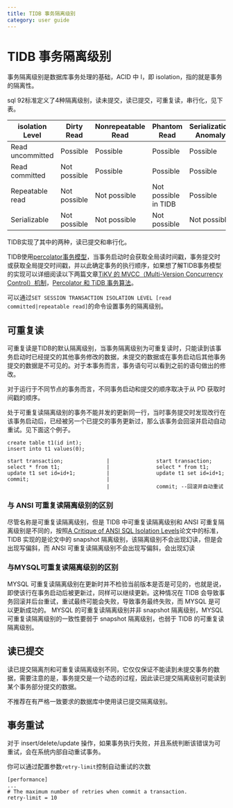 ```yaml
---
title: TIDB 事务隔离级别
category: user guide
---
```



# TIDB 事务隔离级别

事务隔离级别是数据库事务处理的基础，ACID 中 I，即 isolation，指的就是事务的隔离性。

sql 92标准定义了4种隔离级别，读未提交，读已提交，可重复读，串行化，见下表。

| isolation Level  | Dirty Read   | Nonrepeatable Read | Phantom Read          | Serialization Anomaly |
| ---------------- | ------------ | ------------------ | --------------------- | --------------------- |
| Read uncommitted | Possible     | Possible           | Possible              | Possible              |
| Read committed   | Not possible | Possible           | Possible              | Possible              |
| Repeatable read  | Not possible | Not possible       | Not possible in  TIDB | Possible              |
| Serializable     | Not possible | Not possible       | Not possible          | Not possible          |

TIDB实现了其中的两种，读已提交和串行化。

TIDB使用[percolator事务模型](https://research.google.com/pubs/pub36726.html)，当事务启动时会获取全局读时间戳，事务提交时或获取全局提交时间戳，并以此确定事务的执行顺序，如果想了解TIDB事务模型的实现可以详细阅读以下两篇文章[TiKV 的 MVCC（Multi-Version Concurrency Control）机制](https://pingcap.com/blog-cn/mvcc-in-tikv/)，[Percolator 和 TiDB 事务算法](https://pingcap.com/blog-cn/percolator-and-txn/)。

可以通过```SET SESSION TRANSACTION ISOLATION LEVEL [read committed|repeatable read]```的命令设置事务的隔离级别。


## 可重复读

可重复读是TIDB的默认隔离级别，当事务隔离级别为可重复读时，只能读到该事务启动时已经提交的其他事务修改的数据，未提交的数据或在事务启动后其他事务提交的数据是不可见的。对于本事务而言，事务语句可以看到之前的语句做出的修改。

对于运行于不同节点的事务而言，不同事务启动和提交的顺序取决于从 PD 获取时间戳的顺序。

处于可重复读隔离级别的事务不能并发的更新同一行，当时事务提交时发现改行在该事务启动后，已经被另一个已提交的事务更新过，那么该事务会回滚并启动自动重试。见下面这个例子。

```
create table t1(id int);
insert into t1 values(0);

start transaction;              |               start transaction;
select * from t1;               |               select * from t1;
update t1 set id=id+1;          |               update t1 set id=id+1;
commit;                         |
                                |               commit; --回滚并自动重试
```

### 与 ANSI 可重复读隔离级别的区别

尽管名称是可重复读隔离级别，但是 TIDB 中可重复读隔离级别和 ANSI 可重复隔离级别是不同的，按照[A Critique of ANSI SQL Isolation Levels](https://www.microsoft.com/en-us/research/wp-content/uploads/2016/02/tr-95-51.pdf)论文中的标准，TIDB 实现的是论文中的 snapshot 隔离级别，该隔离级别不会出现幻读，但是会出现写偏斜，而 ANSI 可重复读隔离级别不会出现写偏斜，会出现幻读

### 与MYSQL可重复读隔离级别的区别

MYSQL 可重复读隔离级别在更新时并不检验当前版本是否是可见的，也就是说，即使该行在事务启动后被更新过，同样可以继续更新。这种情况在 TIDB 会导致事务回滚并后台重试，重试最终可能会失败，导致事务最终失败，而 MYSQL 是可以更新成功的。
MYSQL 的可重复读隔离级别并非 snapshot 隔离级别，MYSQL 可重复读隔离级别的一致性要弱于 snapshot 隔离级别，也弱于 TIDB 的可重复读隔离级别。

## 读已提交

读已提交隔离剂和可重复读隔离级别不同，它仅仅保证不能读到未提交事务的数据，需要注意的是，事务提交是一个动态的过程，因此读已提交隔离级别可能读到某个事务部分提交的数据。

不推荐在有严格一致要求的数据库中使用读已提交隔离级别。

## 事务重试

对于 insert/delete/update 操作，如果事务执行失败，并且系统判断该错误为可重试，会在系统内部自动重试事务。

你可以通过配置参数```retry-limit```控制自动重试的次数

```
[performance]
...
# The maximum number of retries when commit a transaction.
retry-limit = 10
```


